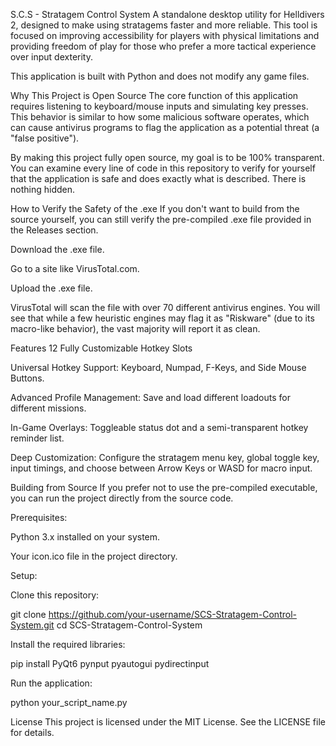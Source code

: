 S.C.S - Stratagem Control System
A standalone desktop utility for Helldivers 2, designed to make using stratagems faster and more reliable. This tool is focused on improving accessibility for players with physical limitations and providing freedom of play for those who prefer a more tactical experience over input dexterity.

This application is built with Python and does not modify any game files.

Why This Project is Open Source
The core function of this application requires listening to keyboard/mouse inputs and simulating key presses. This behavior is similar to how some malicious software operates, which can cause antivirus programs to flag the application as a potential threat (a "false positive").

By making this project fully open source, my goal is to be 100% transparent. You can examine every line of code in this repository to verify for yourself that the application is safe and does exactly what is described. There is nothing hidden.

How to Verify the Safety of the .exe
If you don't want to build from the source yourself, you can still verify the pre-compiled .exe file provided in the Releases section.

Download the .exe file.

Go to a site like VirusTotal.com.

Upload the .exe file.

VirusTotal will scan the file with over 70 different antivirus engines. You will see that while a few heuristic engines may flag it as "Riskware" (due to its macro-like behavior), the vast majority will report it as clean.

Features
12 Fully Customizable Hotkey Slots

Universal Hotkey Support: Keyboard, Numpad, F-Keys, and Side Mouse Buttons.

Advanced Profile Management: Save and load different loadouts for different missions.

In-Game Overlays: Toggleable status dot and a semi-transparent hotkey reminder list.

Deep Customization: Configure the stratagem menu key, global toggle key, input timings, and choose between Arrow Keys or WASD for macro input.

Building from Source
If you prefer not to use the pre-compiled executable, you can run the project directly from the source code.

Prerequisites:

Python 3.x installed on your system.

Your icon.ico file in the project directory.

Setup:

Clone this repository:

git clone https://github.com/your-username/SCS-Stratagem-Control-System.git
cd SCS-Stratagem-Control-System

Install the required libraries:

pip install PyQt6 pynput pyautogui pydirectinput

Run the application:

python your_script_name.py

License
This project is licensed under the MIT License. See the LICENSE file for details.